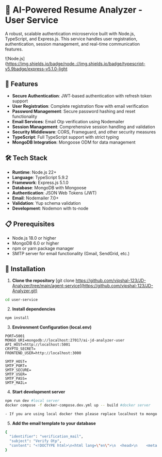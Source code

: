 # 🤖 AI-Powered Resume Analyzer - User Service

A robust, scalable authentication microservice built with Node.js, TypeScript, and Express.js. This service handles user registration, authentication, session management, and real-time communication features.

![Node.js](https://img.shields.io/badge/node.://img.shields.io/badge/typescript-v5.9badge/express-v5.1.0-light

## 🚀 Features
- **Secure Authentication**: JWT-based authentication with refresh token support
- **User Registration**: Complete registration flow with email verification
- **Password Management**: Secure password hashing and reset functionality
- **Email Services**: Email Otp verification using Nodemailer
- **Session Management**: Comprehensive session handling and validation
- **Security Middleware**: CORS, Frameguard, and other security measures
- **TypeScript**: Full TypeScript support with strict typing
- **MongoDB Integration**: Mongoose ODM for data management

## 🛠️ Tech Stack

- **Runtime**: Node.js 22+
- **Language**: TypeScript 5.9.2
- **Framework**: Express.js 5.1.0
- **Database**: MongoDB with Mongoose
- **Authentication**: JSON Web Tokens (JWT)
- **Email**: Nodemailer 7.0+
- **Validation**: Yup schema validation
- **Development**: Nodemon with ts-node

## 📋 Prerequisites

- Node.js 18.0 or higher
- MongoDB 6.0 or higher
- npm or yarn package manager
- SMTP server for email functionality (Gmail, SendGrid, etc.)

## 🔧 Installation

1. **Clone the repository**
[git clone https://github.com/vipshal-123/JD-Analyzer/tree/main/agent-service](https://github.com/vipshal-123/JD-Analyzer.git)

```bash
cd user-service
```

2. **Install dependencies**
```bash
npm install
```

3. **Environment Configuration (local.env)**
```env
PORT=5001
MONGO_URI=mongodb://localhost:27017/ai-jd-analyzer-user
API_HOST=http://localhost:5001
CRYPTO_SECRET=
FRONTEND_USER=http://localhost:3000

SMTP_HOST=
SMTP_PORT=
SMTP_SECURE=
SMTP_USER=
SMTP_PASS=
SMTP_MAIL=
```

4. **Start development server**
```bash
npm run dev #local server
docker compose -f docker-compose.dev.yml up -- build #docker server

- If you are using local docker then please replace localhost to mongo in MONGO_URI 
```


5. **Add the email template to your database**
```bash
{
  "identifier": "verification_mail",
  "subject": "Verify Otp",
  "content": "<!DOCTYPE html>\n<html lang=\"en\">\n  <head>\n    <meta charset=\"UTF-8\" />\n    <meta name=\"viewport\" content=\"width=device-width, initial-scale=1.0\" />\n    <meta http-equiv=\"X-UA-Compatible\" content=\"ie=edge\" />\n    <title>Static Template</title>\n    <link\n      href=\"https://fonts.googleapis.com/css2?family=Poppins:wght@300;400;500;600&display=swap\"\n      rel=\"stylesheet\"\n    />\n  </head>\n  <body\n    style=\"\n      margin: 0;\n      font-family: 'Poppins', sans-serif;\n      background: #ffffff;\n      font-size: 14px;\n    \"\n  >\n    <div\n      style=\"\n        max-width: 680px;\n        margin: 0 auto;\n        padding: 45px 30px 60px;\n        background: #f4f7ff;\n        background-image: url(https://archisketch-resources.s3.ap-northeast-2.amazonaws.com/vrstyler/1661497957196_595865/email-template-background-banner);\n        background-repeat: no-repeat;\n        background-size: 800px 452px;\n        background-position: top center;\n        font-size: 14px;\n        color: #434343;\n      \"\n    >\n      <header>\n        <table style=\"width: 100%;\">\n          <tbody>\n            <tr style=\"height: 0;\">\n            </tr>\n          </tbody>\n        </table>\n      </header>\n\n      <main>\n        <div\n          style=\"\n            margin: 0;\n            margin-top: 70px;\n            padding: 92px 30px 115px;\n            background: #ffffff;\n            border-radius: 30px;\n            text-align: center;\n          \"\n        >\n          <div style=\"width: 100%; max-width: 489px; margin: 0 auto;\">\n            <h1\n              style=\"\n                margin: 0;\n                font-size: 24px;\n                font-weight: 500;\n                color: #1f1f1f;\n              \"\n            >\n              Your OTP\n            </h1>\n            <p\n              style=\"\n                margin: 0;\n                margin-top: 17px;\n                font-size: 16px;\n                font-weight: 500;\n              \"\n            >\n              Dear ##USER_NAME##,\n            </p>\n            <p\n              style=\"\n                margin: 0;\n                margin-top: 17px;\n                font-weight: 500;\n                letter-spacing: 0.56px;\n              \"\n            >\n              Use the following OTP to complete the procedure. The OTP is valid for\n              <span style=\"font-weight: 600; color: #1f1f1f;\">2 minutes</span>.\n              Do not share this code with others.\n            </p>\n            <p\n              style=\"\n                margin: 0;\n                margin-top: 60px;\n                font-size: 40px;\n                font-weight: 600;\n                letter-spacing: 25px;\n                color: #ba3d4f;\n              \"\n            >\n              ##OTP##\n            </p>\n          </div>\n        </div>\n\n        <p\n          style=\"\n            max-width: 400px;\n            margin: 0 auto;\n            margin-top: 90px;\n            text-align: center;\n            font-weight: 500;\n            color: #8c8c8c;\n          \"\n        >\n          Need help? Ask at\n          <a\n            href=\"mailto:vipshal@gmail.com\"\n            style=\"color: #499fb6; text-decoration: none;\"\n            >vipshal@gmail.com</a\n          >\n          or visit our\n          <a\n            href=\"\"\n            target=\"_blank\"\n            style=\"color: #499fb6; text-decoration: none;\"\n            >Help Center</a\n          >\n        </p>\n      </main>\n    </div>\n  </body>\n</html>\n"
}
```
